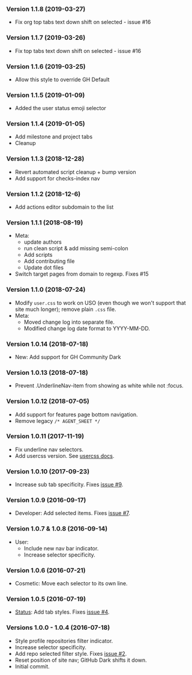 ### Version 1.1.8 (2019-03-27)

* Fix org top tabs text down shift on selected - issue #16

### Version 1.1.7 (2019-03-26)

* Fix top tabs text down shift on selected - issue #16

### Version 1.1.6 (2019-03-25)

* Allow this style to override GH Default

### Version 1.1.5 (2019-01-09)

* Added the user status emoji selector

### Version 1.1.4 (2019-01-05)

* Add milestone and project tabs
* Cleanup

### Version 1.1.3 (2018-12-28)

* Revert automated script cleanup + bump version
* Add support for checks-index nav

### Version 1.1.2 (2018-12-6)

* Add actions editor subdomain to the list

### Version 1.1.1 (2018-08-19)

* Meta:
  * update authors
  * run clean script & add missing semi-colon
  * Add scripts
  * Add contributing file
  * Update dot files
* Switch target pages from domain to regexp. Fixes #15

### Version 1.1.0 (2018-07-24)

* Modify `user.css` to work on USO (even though we won't support that site much longer); remove plain `.css` file.
* Meta:
  * Moved change log into separate file.
  * Modified change log date format to YYYY-MM-DD.

### Version 1.0.14 (2018-07-18)

* New: Add support for GH Community Dark

### Version 1.0.13 (2018-07-18)

* Prevent .UnderlineNav-item from showing as white while not :focus.

### Version 1.0.12 (2018-07-05)

* Add support for features page bottom navigation.
* Remove legacy `/* AGENT_SHEET */`

### Version 1.0.11 (2017-11-19)

* Fix underline nav selectors.
* Add usercss version. See [usercss docs](https://github.com/openstyles/stylus/wiki/Usercss).

### Version 1.0.10 (2017-09-23)

* Increase sub tab specificity. Fixes [issue #9](https://github.com/StylishThemes/GitHub-Selected-Tab-Color/issues/9).

### Version 1.0.9 (2016-09-17)

* Developer: Add selected items. Fixes [issue #7](https://github.com/StylishThemes/GitHub-Selected-Tab-Color/issues/7).

### Version 1.0.7 & 1.0.8 (2016-09-14)

* User:
  * Include new nav bar indicator.
  * Increase selector specificity.

### Version 1.0.6 (2016-07-21)

* Cosmetic: Move each selector to its own line.

### Version 1.0.5 (2016-07-19)

* [Status](https://status.github.com/): Add tab styles. Fixes [issue #4](https://github.com/StylishThemes/GitHub-Selected-Tab-Color/issues/4).

### Versions 1.0.0 - 1.0.4 (2016-07-18)

* Style profile repositories filter indicator.
* Increase selector specificity.
* Add repo selected filter style. Fixes [issue #2](https://github.com/StylishThemes/GitHub-Selected-Tab-Color/issues/2).
* Reset position of site nav; GitHub Dark shifts it down.
* Initial commit.

